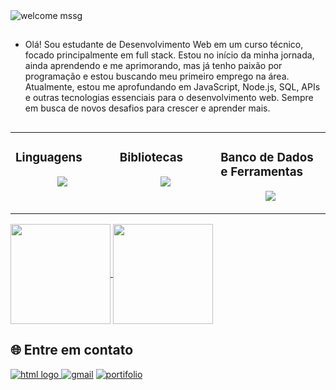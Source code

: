 
<img src="https://readme-typing-svg.demolab.com?font=Pixeled&weight=700&size=42&pause=1000&color=9900FF&center=true&vCenter=true&width=900&lines=+✨+WELCOME+TO+MY+PROFILE!+✨+👋" alt="welcome mssg"/>

##
* Olá! Sou estudante de Desenvolvimento Web em um curso técnico, focado principalmente em full stack. Estou no início da minha jornada, ainda aprendendo e me aprimorando, mas já tenho paixão por programação e estou buscando meu primeiro emprego na área. 
Atualmente, estou me aprofundando em JavaScript, Node.js, SQL, APIs e outras tecnologias essenciais para o desenvolvimento web. Sempre em busca de novos desafios para crescer e aprender mais.

##
<table>
 <tr>
  <td valign="top" width="12%">

### Linguagens

<p align="center">
  <a href="https://skillicons.dev">
    <img src="https://skillicons.dev/icons?i=html,css,js,c,php,java&perline=4" />
  </a>
</p>

</td>

<td valign="top" width="12%">
 
### Bibliotecas
<p align="center">
  <a href="https://skillicons.dev">
    <img src="https://skillicons.dev/icons?i=nodejs,express,npm,laravel" />
  </a>
</p>

</td>
<td valign="top" width="12%">

### Banco de Dados e Ferramentas
<p align="center">
  <a href="https://skillicons.dev">
    <img src="https://skillicons.dev/icons?i=mysql,linux,git,docker&perline=4" />
  </a>
</p>

</td>
</tr>
</table>

<a href="https://github.com/anuraghazra/github-readme-stats">
  <img height=160 align="center" src="https://github-readme-stats.vercel.app/api?username=HugoSants&show_icons=true&theme=synthwave" />
</a>
<a href="https://github.com/anuraghazra/convoychat">
  <img height=160 align="center" src="https://github-readme-stats.vercel.app/api/top-langs/?username=HugoSants&layout=compact&theme=synthwave" /> 
</a>

<h2>🌐 Entre em contato</h2>
<a href="https://www.linkedin.com/in/hugo-rocha-dos-santos-105a65341/"> <img alt="html logo" src="https://img.shields.io/badge/Linkedin-1572B6.svg?style=for-the-badge&linkedin=css3&logoColor=white"> </a>
<a href="mailto:hugo.santos202br@gmail.com"><img img src="https://img.shields.io/badge/Gmail-D14836?style=for-the-badge&logo=gmail&logoColor=white" alt="gmail"/></a>
<a href="mailto:hugo.santos202br@gmail.com"><img img src="https://img.shields.io/badge/Portifolio-610F7F?style=for-the-badge&logo=github&logoColor=github" alt="portifolio"/></a>

  
